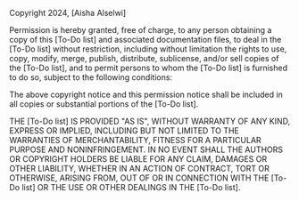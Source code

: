 Copyright 2024, [Aisha Alselwi]

Permission is hereby granted, free of charge, to any person obtaining a copy of this [To-Do list] and associated documentation files, to deal in the [To-Do list]
without restriction, including without limitation the rights to use, copy, modify, merge, publish, distribute,
sublicense, and/or sell copies of the [To-Do list], and to permit persons to whom the [To-Do list] is furnished to do so, subject to the following conditions:

The above copyright notice and this permission notice shall be included in all copies or substantial portions of the [To-Do list].

THE [To-Do list] IS PROVIDED "AS IS", WITHOUT WARRANTY OF ANY KIND, EXPRESS OR IMPLIED,
INCLUDING BUT NOT LIMITED TO THE WARRANTIES OF MERCHANTABILITY, FITNESS FOR A PARTICULAR PURPOSE AND NONINFRINGEMENT.
IN NO EVENT SHALL THE AUTHORS OR COPYRIGHT HOLDERS BE LIABLE FOR ANY CLAIM, DAMAGES OR OTHER LIABILITY, WHETHER IN AN ACTION OF CONTRACT, 
TORT OR OTHERWISE, ARISING FROM, OUT OF OR IN CONNECTION WITH THE [To-Do list] OR THE USE OR OTHER DEALINGS IN THE [To-Do list].

